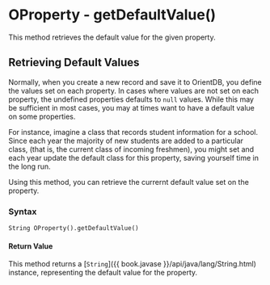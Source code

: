 
# OProperty - getDefaultValue()

This method retrieves the default value for the given property.

## Retrieving Default Values

Normally, when you create a new record and save it to OrientDB, you define the values set on each property.  In cases where values are not set on each property, the undefined properties defaults to `null` values.  While this may be sufficient in most cases, you may at times want to have a default value on some properties.

For instance, imagine a class that records student information for a school.  Since each year the majority of new students are added to a particular class, (that is, the current class of incoming freshmen), you might set and each year update the default class for this property, saving yourself time in the long run.

Using this method, you can retrieve the currernt default value set on the property.

### Syntax

```
String OProperty().getDefaultValue()
```

#### Return Value

This method returns a [`String`]({{ book.javase }}/api/java/lang/String.html) instance, representing the default value for the property.



